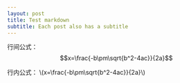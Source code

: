 ```yaml
---
layout: post
title: Test markdown
subtitle: Each post also has a subtitle
---
```



<script type="text/javascript" src="http://cdn.mathjax.org/mathjax/latest/MathJax.js?config=default"></script>

行间公式：
$$x=\frac{-b\pm\sqrt{b^2-4ac}}{2a}$$

行内公式：
\\(x=\frac{-b\pm\sqrt{b^2-4ac}}{2a}\\)